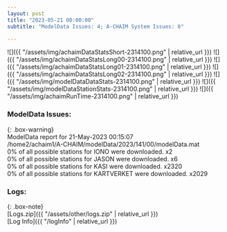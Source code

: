 ```yaml
---
layout: post
title: "2023-05-21 00:00:00"
subtitle: "ModelData Issues: 4; A-CHAIM System Issues: 0"

---
```


![]({{ "/assets/img/achaimDataStatsShort-2314100.png" | relative_url }})
![]({{ "/assets/img/achaimDataStatsLong00-2314100.png" | relative_url }})
![]({{ "/assets/img/achaimDataStatsLong01-2314100.png" | relative_url }})
![]({{ "/assets/img/achaimDataStatsLong02-2314100.png" | relative_url }})
![]({{ "/assets/img/modelDataDataStats-2314100.png" | relative_url }})
![]({{ "/assets/img/modelDataStationStats-2314100.png" | relative_url }})
![]({{ "/assets/img/achaimRunTime-2314100.png" | relative_url }})


### ModelData Issues:  
  
{: .box-warning}  
 ModelData report for 21-May-2023 00:15:07   
 /home2/achaim1/A-CHAIM/modelData/2023/141/00/modelData.mat   
 0% of all possible stations for IONO were downloaded. x2   
 0% of all possible stations for JASON were downloaded. x6   
 0% of all possible stations for KASI were downloaded. x2320   
 0% of all possible stations for KARTVERKET were downloaded. x2029   
  


### Logs:  
  
{: .box-note}  
[Logs.zip]({{ "/assets/other/logs.zip" | relative_url }})  
[Log Info]({{ "/logInfo" | relative_url }})  
